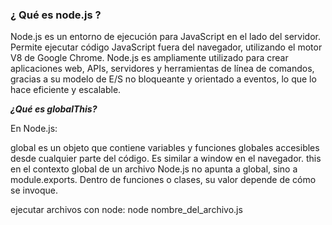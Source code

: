 ### ¿ Qué es node.js ?

Node.js es un entorno de ejecución para JavaScript en el lado del servidor. Permite ejecutar código JavaScript fuera del navegador, utilizando el motor V8 de Google Chrome. Node.js es ampliamente utilizado para crear aplicaciones web, APIs, servidores y herramientas de línea de comandos, gracias a su modelo de E/S no bloqueante y orientado a eventos, lo que lo hace eficiente y escalable.

***¿Qué es globalThis?***

En Node.js:

global es un objeto que contiene variables y funciones globales accesibles desde cualquier parte del código. Es similar a window en el navegador.
this en el contexto global de un archivo Node.js no apunta a global, sino a module.exports. Dentro de funciones o clases, su valor depende de cómo se invoque.

ejecutar archivos con node: node nombre_del_archivo.js

